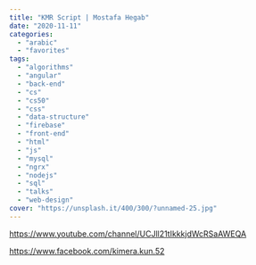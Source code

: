 ```yaml
---
title: "KMR Script | Mostafa Hegab"
date: "2020-11-11"
categories:
  - "arabic"
  - "favorites"
tags:
  - "algorithms"
  - "angular"
  - "back-end"
  - "cs"
  - "cs50"
  - "css"
  - "data-structure"
  - "firebase"
  - "front-end"
  - "html"
  - "js"
  - "mysql"
  - "ngrx"
  - "nodejs"
  - "sql"
  - "talks"
  - "web-design"
cover: "https://unsplash.it/400/300/?unnamed-25.jpg"
---
```


https://www.youtube.com/channel/UCJll21tIkkkjdWcRSaAWEQA

https://www.facebook.com/kimera.kun.52
